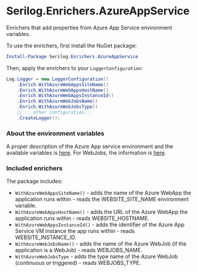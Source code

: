 # Serilog.Enrichers.AzureAppService


Enrichers that add properties from Azure App Service environment variables.
 
To use the enrichers, first install the NuGet package:

```powershell
Install-Package Serilog.Enrichers.AzureAppService
```

Then, apply the enrichers to your `LoggerConfiguration`:

```csharp
Log.Logger = new LoggerConfiguration()
    .Enrich.WithAzureWebAppsSiteName()
    .Enrich.WithAzureWebAppsHostName()
    .Enrich.WithAzureWebAppsInstanceId()
    .Enrich.WithAzureWebJobsName()
    .Enrich.WithAzureWebJobsType()
    // ...other configuration...
    .CreateLogger();
```

### About the environment variables

A proper description of the Azure App service environment and the available variables is [here][1]. For WebJobs, the
information is [here][2].

[1]: https://github.com/projectkudu/kudu/wiki/Azure-runtime-environment
[2]: https://github.com/projectkudu/kudu/wiki/WebJobs#environment-settings

### Included enrichers

The package includes:

 * `WithAzureWebAppsSiteName()` - adds the name of the Azure WebApp the application runs within - reads the WEBSITE\_SITE\_NAME environment variable.
 * `WithAzureWebAppsHostName()` - adds the URL of the Azure WebApp the application runs within - reads WEBSITE\_HOSTNAME.
 * `WithAzureWebAppsInstanceId()` - adds the identifier of the Azure App Service VM instance the app runs within - reads WEBSITE\_INSTANCE\_ID.
 * `WithAzureWebJobsName()` - adds the name of the Azure WebJob (if the application is a WebJob) - reads WEBJOBS\_NAME.
 * `WithAzureWebJobsType` - adds the type name of the Azure WebJob (continuous or triggered) - reads WEBJOBS\_TYPE.
